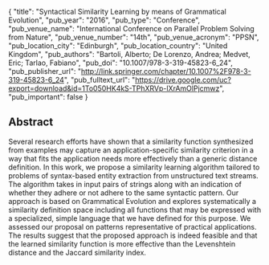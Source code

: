 {
  "title": "Syntactical Similarity Learning by means of Grammatical Evolution",
  "pub_year": "2016",
  "pub_type": "Conference",
  "pub_venue_name": "International Conference on Parallel Problem Solving from Nature",
  "pub_venue_number": "14th",
  "pub_venue_acronym": "PPSN",
  "pub_location_city": "Edinburgh",
  "pub_location_country": "United Kingdom",
  "pub_authors": "Bartoli, Alberto; De Lorenzo, Andrea; Medvet, Eric; Tarlao, Fabiano",
  "pub_doi": "10.1007/978-3-319-45823-6_24",
  "pub_publisher_url": "http://link.springer.com/chapter/10.1007%2F978-3-319-45823-6_24",
  "pub_fulltext_url": "https://drive.google.com/uc?export=download&id=1To050HK4kS-TPhXRVp-lXrAmOlPjcmwz",
  "pub_important": false
}

## Abstract
Several research efforts have shown that a similarity function synthesized from examples may capture an application-specific similarity criterion in a way that fits the application needs more effectively than a generic distance definition. In this work, we propose a similarity learning algorithm tailored to problems of syntax-based entity extraction from unstructured text streams. The algorithm takes in input pairs of strings along with an indication of whether they adhere or not adhere to the same syntactic pattern. Our approach is based on Grammatical Evolution and explores systematically a similarity definition space including all functions that may be expressed with a specialized, simple language that we have defined for this purpose. We assessed our proposal on patterns representative of practical applications. The results suggest that the proposed approach is indeed feasible and that the learned similarity function is more effective than the Levenshtein distance and the Jaccard similarity index.
